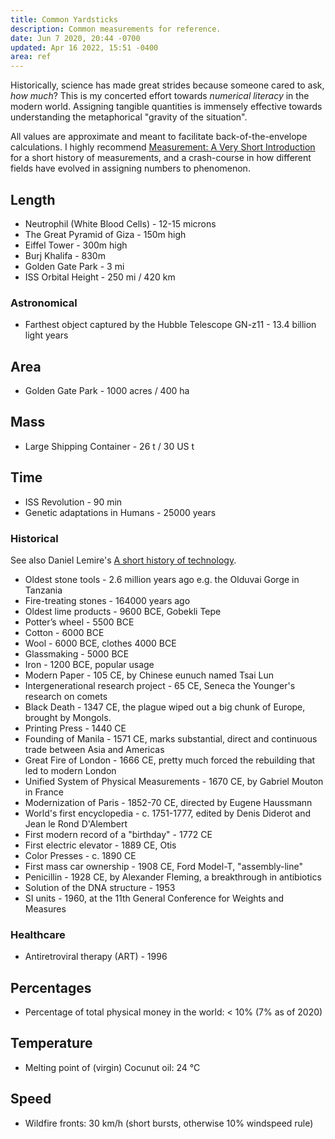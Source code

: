 ```yaml
---
title: Common Yardsticks
description: Common measurements for reference.
date: Jun 7 2020, 20:44 -0700
updated: Apr 16 2022, 15:51 -0400
area: ref
---
```


Historically, science has made great strides because someone cared to ask,
_how much_? This is my concerted effort towards _numerical literacy_ in the modern
world. Assigning tangible quantities is immensely effective towards understanding
the metaphorical "gravity of the situation".

All values are approximate and meant to facilitate back-of-the-envelope calculations.
I highly recommend [Measurement: A Very Short Introduction](https://www.librarything.com/work/19217884/book/196759822) for a short history of measurements, and a crash-course
in how different fields have evolved in assigning numbers to phenomenon.

## Length

- Neutrophil (White Blood Cells) - 12-15 microns
- The Great Pyramid of Giza - 150m high
- Eiffel Tower - 300m high
- Burj Khalifa - 830m
- Golden Gate Park - 3 mi
- ISS Orbital Height - 250 mi / 420 km

### Astronomical

- Farthest object captured by the Hubble Telescope GN-z11 - 13.4 billion light years

## Area

- Golden Gate Park - 1000 acres / 400 ha

## Mass

- Large Shipping Container - 26 t / 30 US t

## Time

- ISS Revolution - 90 min
- Genetic adaptations in Humans - 25000 years

### Historical

See also Daniel Lemire's [A short history of technology](https://lemire.me/blog/a-short-history-of-technology/).

- Oldest stone tools - 2.6 million years ago e.g. the Olduvai Gorge in Tanzania
- Fire-treating stones - 164000 years ago
- Oldest lime products - 9600 BCE, Gobekli Tepe
- Potter’s wheel - 5500 BCE
- Cotton - 6000 BCE
- Wool - 6000 BCE, clothes 4000 BCE
- Glassmaking - 5000 BCE
- Iron - 1200 BCE, popular usage
- Modern Paper - 105 CE, by Chinese eunuch named Tsai Lun
- Intergenerational research project - 65 CE, Seneca the Younger's research on comets
- Black Death - 1347 CE, the plague wiped out a big chunk of Europe, brought by Mongols.
- Printing Press - 1440 CE
- Founding of Manila - 1571 CE, marks substantial, direct and continuous trade between Asia and Americas
- Great Fire of London - 1666 CE, pretty much forced the rebuilding that led to modern London
- Unified System of Physical Measurements - 1670 CE, by Gabriel Mouton in France
- Modernization of Paris - 1852-70 CE, directed by Eugene Haussmann
- World's first encyclopedia - c. 1751-1777, edited by Denis Diderot and Jean le Rond D'Alembert
- First modern record of a "birthday" - 1772 CE
- First electric elevator - 1889 CE, Otis
- Color Presses - c. 1890 CE
- First mass car ownership - 1908 CE, Ford Model-T, "assembly-line"
- Penicillin - 1928 CE, by Alexander Fleming, a breakthrough in antibiotics
- Solution of the DNA structure - 1953
- SI units - 1960, at the 11th General Conference for Weights and Measures

### Healthcare

- Antiretroviral therapy (ART) - 1996

## Percentages

- Percentage of total physical money in the world: < 10% (7% as of 2020)

## Temperature

- Melting point of (virgin) Cocunut oil: 24 °C

## Speed

- Wildfire fronts: 30 km/h (short bursts, otherwise 10% windspeed rule)
